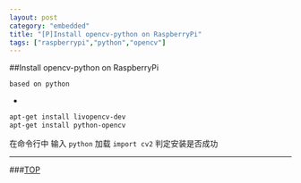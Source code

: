 ```yaml
---
layout: post
category: "embedded"
title: "[P]Install opencv-python on RaspberryPi"
tags: ["raspberrypi","python","opencv"]
---
```


<a name="top"></a>
##Install opencv-python on RaspberryPi


`based on python`


* 
```bash
apt-get install livopencv-dev
apt-get install python-opencv
```

在命令行中 输入
`python` 加载 `import cv2`  判定安装是否成功




- - - 

###[TOP](#top)
